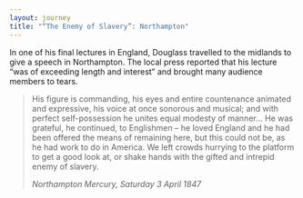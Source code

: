 ```yaml
---
layout: journey
title: "“The Enemy of Slavery”: Northampton"
---
```


In one of his final lectures in England, Douglass travelled to the midlands to give a speech in Northampton. The local press reported that his lecture “was of exceeding length and interest” and brought many audience members to tears. 

>His figure is commanding, his eyes and entire countenance animated and expressive, his voice at once sonorous and musical; and with perfect self-possession he unites equal modesty of manner… He was grateful, he continued, to Englishmen – he loved England and he had been offered the means of remaining here, but this could not be, as he had work to do in America. We left crowds hurrying to the platform to get a good look at, or shake hands with the gifted and intrepid enemy of slavery.
> <footer><cite>Northampton Mercury, Saturday 3 April 1847</cite></footer>

